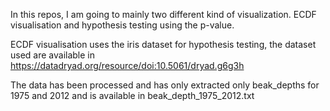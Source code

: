 In this repos, 
I am going to mainly two different kind of visualization.
ECDF visualisation 
and hypothesis testing using the p-value. 

ECDF visualisation uses the iris dataset
for hypothesis testing, the dataset used are available in 
https://datadryad.org/resource/doi:10.5061/dryad.g6g3h

The data has been processed and has only extracted only beak_depths
for 1975 and 2012 and is available in beak_depth_1975_2012.txt

